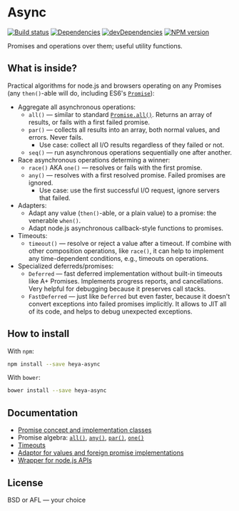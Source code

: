 # Async

[![Build status][travis-image]][travis-url]
[![Dependencies][deps-image]][deps-url]
[![devDependencies][dev-deps-image]][dev-deps-url]
[![NPM version][npm-image]][npm-url]


Promises and operations over them; useful utility functions.

## What is inside?

Practical algorithms for node.js and browsers operating on any Promises (any `then()`-able will do, including ES6's [`Promise`](https://developer.mozilla.org/en-US/docs/Web/JavaScript/Reference/Global_Objects/Promise)):

* Aggregate all asynchronous operations:
  * `all()` &mdash; similar to standard [`Promise.all()`](https://developer.mozilla.org/en-US/docs/Web/JavaScript/Reference/Global_Objects/Promise/all). Returns an array of results, or fails with a first failed promise.
  * `par()` &mdash; collects all results into an array, both normal values, and errors. Never fails.
    * Use case: collect all I/O results regardless of they failed or not.
  * `seq()` &mdash; run asynchronous operations sequentially one after another.
* Race asynchronous operations determing a winner:
  * `race()` AKA `one()` &mdash; resolves or fails with the first promise.
  * `any()` &mdash; resolves with a first resolved promise. Failed promises are ignored.
    * Use case: use the first successful I/O request, ignore servers that failed.
* Adapters:
  * Adapt any value (`then()`-able, or a plain value) to a promise: the venerable `when()`.
  * Adapt node.js asynchronous callback-style functions to promises.
* Timeouts:
  * `timeout()` &mdash; resolve or reject a value after a timeout. If combine with other composition operations, like `race()`, it can help to implement any time-dependent conditions, e.g., timeouts on operations.
* Specialized deferreds/promises:
  * `Deferred` &mdash; fast deferred implementation without built-in timeouts like A+ Promises. Implements progress reports, and cancellations. Very helpful for debugging because it preserves call stacks.
  * `FastDeferred` &mdash; just like `Deferred` but even faster, because it doesn't convert exceptions into failed promises implicitly. It allows to JIT all of its code, and helps to debug unexpected exceptions.

## How to install

With `npm`:

```sh
npm install --save heya-async
```

With `bower`:

```sh
bower install --save heya-async
```

## Documentation

* [Promise concept and implementation classes](./docs/Deferred.js.md)
* Promise algebra: [```all()```](./docs/all.js.md), [```any()```](./docs/any.js.md), [```par()```](./docs/par.js.md), [```one()```](./docs/one.js.md)
* [Timeouts](./docs/timeout.js.md)
* [Adaptor for values and foreign promise implementations](./docs/when.js.md)
* [Wrapper for node.js APIs](./docs/promisify.js.md)

## License

BSD or AFL &mdash; your choice

[npm-image]:      https://img.shields.io/npm/v/heya-async.svg
[npm-url]:        https://npmjs.org/package/heya-async
[deps-image]:     https://img.shields.io/david/heya/async.svg
[deps-url]:       https://david-dm.org/heya/async
[dev-deps-image]: https://img.shields.io/david/dev/heya/async.svg
[dev-deps-url]:   https://david-dm.org/heya/async#info=devDependencies
[travis-image]:   https://img.shields.io/travis/heya/async.svg
[travis-url]:     https://travis-ci.org/heya/async
